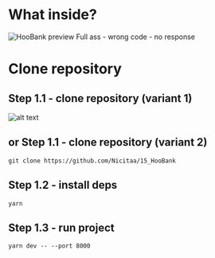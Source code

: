 # What inside?
![HooBank preview](https://i.imgur.com/cXtCz79.jpg)
Full ass - wrong code - no response

# Clone repository

## Step 1.1 - clone repository (variant 1)
![alt text](https://i.imgur.com/9KSgjaN.png)

## or Step 1.1 - clone repository (variant 2)

```
git clone https://github.com/Nicitaa/15_HooBank
```

## Step 1.2 - install deps

```
yarn
```

## Step 1.3 - run project

```
yarn dev -- --port 8000
```